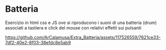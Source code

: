 # Batteria
Esercizio in html css e JS ove si riproducono i suoni di una batteria (drum) associati a tastiera e click del mouse con relativi effetti sui pulsanti

https://github.com/ArCalamusa/Extra_Batteria/assets/117526559/7621ce33-7df2-40e2-8f03-38efdc8e5ab9

